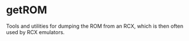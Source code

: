 # getROM
 Tools and utilities for dumping the ROM from an RCX, which is then often used by RCX emulators.
